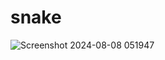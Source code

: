 # snake
![Screenshot 2024-08-08 051947](https://github.com/user-attachments/assets/e4713039-a29d-449b-900d-298c20756594)
